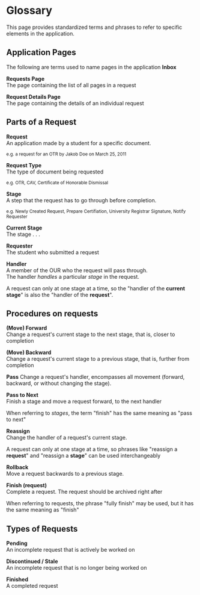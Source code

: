 # Glossary

This page provides standardized terms and phrases to refer to specific elements in the application.

<!--todo restructure glossary so most common parts are at top-->
## Application Pages
The following are terms used to name pages in the application
**Inbox** <br/>

**Requests Page** <br/>
The page containing the list of all pages in a request

**Request Details Page** <br/>
The page containing the details of an individual request

## Parts of a Request

**Request** <br/>
An application made by a student for a specific document.

<small>e.g. a request for an OTR by Jakob Doe on March 25, 2011 </small>

**Request Type** <br/>
The type of document being requested

<small>e.g. OTR, CAV, Certificate of Honorable Dismissal </small>

**Stage** <br/>
A step that the request has to go through before completion.

<small>e.g. Newly Created Request, Prepare Certifiation, University Registrar Signature, Notify Requester</small>

**Current Stage** <br/>
The stage . . .

**Requester** <br/>
The student who submitted a request

**Handler** <br/>
A member of the OUR who the request will pass through. <br/>
The handler *handles* a particular *stage* in the request.

A request can only at one stage at a time, so the "handler of
the **current stage**" is also the "handler of the **request**".

## Procedures on requests
**(Move) Forward** <br/>
Change a request's current stage to the next stage, that is, closer to completion

**(Move) Backward** <br/>
Change a request's current stage to a previous stage, that is, further from completion

**Pass**
Change a request's handler, encompasses all movement (forward, backward, or without changing the stage).

**Pass to Next** <br/>
Finish a stage and move a request forward, to the next handler

When referring to *stages*, the term "finish" has the same meaning as "pass to next" <br/>

**Reassign** <br/>
Change the handler of a request's current stage.

A request can only at one stage at a time, so phrases like "reassign a **request**" and "reassign a **stage**"
can be used interchangeably

**Rollback** <br/>
Move a request backwards to a previous stage.

**Finish (request)** <br/>
Complete a request. The request should be archived right after

When referring to requests, the phrase "fully finish" may be used, but it has the same meaning as "finish"
## Types of Requests
**Pending** <br/>
An incomplete request that is actively be worked on

**Discontinued / Stale** <br/>
An incomplete request that is no longer being worked on

**Finished** <br/>
A completed request